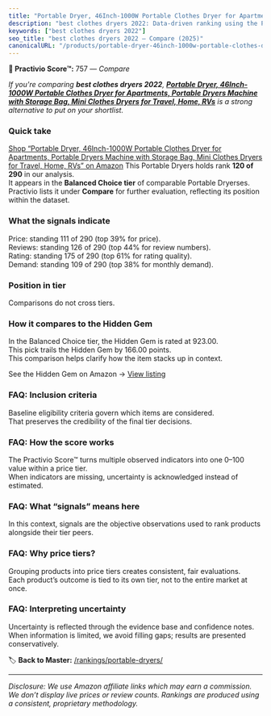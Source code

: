 ```yaml
---
title: "Portable Dryer, 46Inch-1000W Portable Clothes Dryer for Apartments, Portable Dryers Machine with Storage Bag, Mini Clothes Dryers for Travel, Home, RVs"
description: "best clothes dryers 2022: Data-driven ranking using the Practivio Score™. Positioned by quality, value, demand, findability, momentum."
keywords: ["best clothes dryers 2022"]
seo_title: "best clothes dryers 2022 — Compare (2025)"
canonicalURL: "/products/portable-dryer-46inch-1000w-portable-clothes-dryer-for-apartments-portable-dryers-machine-with-storage-bag-mini-clothes-dryers-for-travel-home-rvs-B0CDRST729/"
---
```


**🛒 Practivio Score™:** 757 — _Compare_


*If you're comparing **best clothes dryers 2022**, **[Portable Dryer, 46Inch-1000W Portable Clothes Dryer for Apartments, Portable Dryers Machine with Storage Bag, Mini Clothes Dryers for Travel, Home, RVs](https://www.amazon.com/dp/B0CDRST729?tag=practivio-20)** is a strong alternative to put on your shortlist.*
### Quick take
[Shop “Portable Dryer, 46Inch-1000W Portable Clothes Dryer for Apartments, Portable Dryers Machine with Storage Bag, Mini Clothes Dryers for Travel, Home, RVs” on Amazon](https://www.amazon.com/dp/B0CDRST729?tag=practivio-20)
This Portable Dryers holds rank **120 of 290** in our analysis.  
It appears in the **Balanced Choice tier** of comparable Portable Dryerses.  
Practivio lists it under **Compare** for further evaluation, reflecting its position within the dataset.

### What the signals indicate
Price: standing 111 of 290 (top 39% for price).  
Reviews: standing 126 of 290 (top 44% for review numbers).  
Rating: standing 175 of 290 (top 61% for rating quality).  
Demand: standing 109 of 290 (top 38% for monthly demand).

### Position in tier
Comparisons do not cross tiers.

### How it compares to the Hidden Gem
In the Balanced Choice tier, the Hidden Gem is rated at 923.00.  
This pick trails the Hidden Gem by 166.00 points.  
This comparison helps clarify how the item stacks up in context.  

See the Hidden Gem on Amazon → [View listing](https://www.amazon.com/dp/B00Q4X2FSM?tag=practivio-20)

### FAQ: Inclusion criteria
Baseline eligibility criteria govern which items are considered.  
That preserves the credibility of the final tier decisions.

### FAQ: How the score works
The Practivio Score™ turns multiple observed indicators into one 0–100 value within a price tier.  
When indicators are missing, uncertainty is acknowledged instead of estimated.

### FAQ: What “signals” means here
In this context, signals are the objective observations used to rank products alongside their tier peers.

### FAQ: Why price tiers?
Grouping products into price tiers creates consistent, fair evaluations.  
Each product’s outcome is tied to its own tier, not to the entire market at once.

### FAQ: Interpreting uncertainty
Uncertainty is reflected through the evidence base and confidence notes.  
When information is limited, we avoid filling gaps; results are presented conservatively.

<!-- Missing template for Compare/CompareWithinPriceClass -->


🏷️ **Back to Master:** [/rankings/portable-dryers/](/rankings/portable-dryers/)

---
_Disclosure: We use Amazon affiliate links which may earn a commission. We don’t display live prices or review counts. Rankings are produced using a consistent, proprietary methodology._
